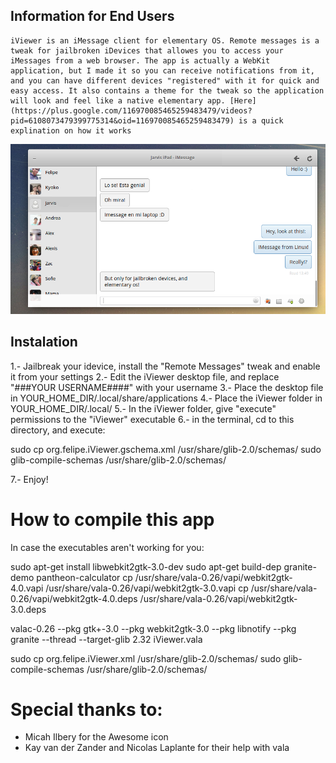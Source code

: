 ## Information for End Users

	iViewer is an iMessage client for elementary OS. Remote messages is a tweak for jailbroken iDevices that allowes you to access your iMessages from a web browser. The app is actually a WebKit application, but I made it so you can receive notifications from it, and you can have different devices "registered" with it for quick and easy access. It also contains a theme for the tweak so the application will look and feel like a native elementary app. [Here](https://plus.google.com/116970085465259483479/videos?pid=6108073479399775314&oid=116970085465259483479) is a quick explination on how it works 

![Screenshot](screenshot.png)

## Instalation 

1.- Jailbreak your idevice, install the "Remote Messages" tweak and enable it from your settings
2.- Edit the iViewer desktop file, and replace "###YOUR USERNAME####" with your username
3.- Place the desktop file in YOUR_HOME_DIR/.local/share/applications
4.- Place the iViewer folder in YOUR_HOME_DIR/.local/
5.- In the iViewer folder, give "execute" permissions to the "iViewer" executable
6.- in the terminal, cd to this directory, and execute:

sudo cp org.felipe.iViewer.gschema.xml /usr/share/glib-2.0/schemas/
sudo glib-compile-schemas /usr/share/glib-2.0/schemas/

7.- Enjoy! 


# How to compile this app

In case the executables aren't working for you: 

sudo apt-get install libwebkit2gtk-3.0-dev
sudo apt-get build-dep granite-demo pantheon-calculator
cp /usr/share/vala-0.26/vapi/webkit2gtk-4.0.vapi /usr/share/vala-0.26/vapi/webkit2gtk-3.0.vapi
cp /usr/share/vala-0.26/vapi/webkit2gtk-4.0.deps /usr/share/vala-0.26/vapi/webkit2gtk-3.0.deps

valac-0.26 --pkg gtk+-3.0 --pkg webkit2gtk-3.0 --pkg libnotify --pkg granite --thread --target-glib 2.32 iViewer.vala

sudo cp org.felipe.iViewer.xml /usr/share/glib-2.0/schemas/
sudo glib-compile-schemas /usr/share/glib-2.0/schemas/





# Special thanks to:

- Micah Ilbery for the Awesome icon
- Kay van der Zander and Nicolas Laplante for their help with vala 



